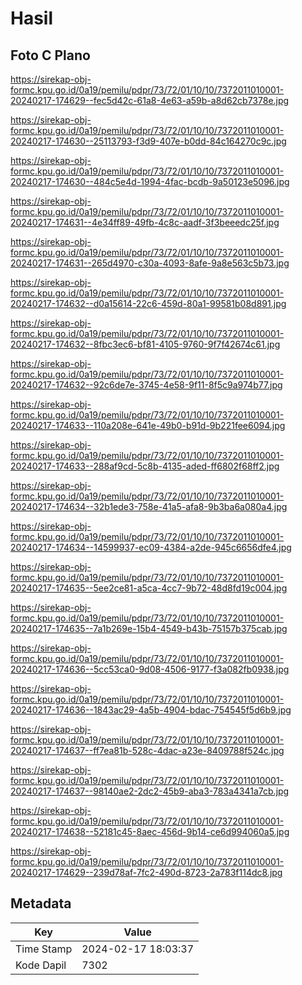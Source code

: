 # Hasil

## Foto C Plano

https://sirekap-obj-formc.kpu.go.id/0a19/pemilu/pdpr/73/72/01/10/10/7372011010001-20240217-174629--fec5d42c-61a8-4e63-a59b-a8d62cb7378e.jpg

https://sirekap-obj-formc.kpu.go.id/0a19/pemilu/pdpr/73/72/01/10/10/7372011010001-20240217-174630--25113793-f3d9-407e-b0dd-84c164270c9c.jpg

https://sirekap-obj-formc.kpu.go.id/0a19/pemilu/pdpr/73/72/01/10/10/7372011010001-20240217-174630--484c5e4d-1994-4fac-bcdb-9a50123e5096.jpg

https://sirekap-obj-formc.kpu.go.id/0a19/pemilu/pdpr/73/72/01/10/10/7372011010001-20240217-174631--4e34ff89-49fb-4c8c-aadf-3f3beeedc25f.jpg

https://sirekap-obj-formc.kpu.go.id/0a19/pemilu/pdpr/73/72/01/10/10/7372011010001-20240217-174631--265d4970-c30a-4093-8afe-9a8e563c5b73.jpg

https://sirekap-obj-formc.kpu.go.id/0a19/pemilu/pdpr/73/72/01/10/10/7372011010001-20240217-174632--d0a15614-22c6-459d-80a1-99581b08d891.jpg

https://sirekap-obj-formc.kpu.go.id/0a19/pemilu/pdpr/73/72/01/10/10/7372011010001-20240217-174632--8fbc3ec6-bf81-4105-9760-9f7f42674c61.jpg

https://sirekap-obj-formc.kpu.go.id/0a19/pemilu/pdpr/73/72/01/10/10/7372011010001-20240217-174632--92c6de7e-3745-4e58-9f11-8f5c9a974b77.jpg

https://sirekap-obj-formc.kpu.go.id/0a19/pemilu/pdpr/73/72/01/10/10/7372011010001-20240217-174633--110a208e-641e-49b0-b91d-9b221fee6094.jpg

https://sirekap-obj-formc.kpu.go.id/0a19/pemilu/pdpr/73/72/01/10/10/7372011010001-20240217-174633--288af9cd-5c8b-4135-aded-ff6802f68ff2.jpg

https://sirekap-obj-formc.kpu.go.id/0a19/pemilu/pdpr/73/72/01/10/10/7372011010001-20240217-174634--32b1ede3-758e-41a5-afa8-9b3ba6a080a4.jpg

https://sirekap-obj-formc.kpu.go.id/0a19/pemilu/pdpr/73/72/01/10/10/7372011010001-20240217-174634--14599937-ec09-4384-a2de-945c6656dfe4.jpg

https://sirekap-obj-formc.kpu.go.id/0a19/pemilu/pdpr/73/72/01/10/10/7372011010001-20240217-174635--5ee2ce81-a5ca-4cc7-9b72-48d8fd19c004.jpg

https://sirekap-obj-formc.kpu.go.id/0a19/pemilu/pdpr/73/72/01/10/10/7372011010001-20240217-174635--7a1b269e-15b4-4549-b43b-75157b375cab.jpg

https://sirekap-obj-formc.kpu.go.id/0a19/pemilu/pdpr/73/72/01/10/10/7372011010001-20240217-174636--5cc53ca0-9d08-4506-9177-f3a082fb0938.jpg

https://sirekap-obj-formc.kpu.go.id/0a19/pemilu/pdpr/73/72/01/10/10/7372011010001-20240217-174636--1843ac29-4a5b-4904-bdac-754545f5d6b9.jpg

https://sirekap-obj-formc.kpu.go.id/0a19/pemilu/pdpr/73/72/01/10/10/7372011010001-20240217-174637--ff7ea81b-528c-4dac-a23e-8409788f524c.jpg

https://sirekap-obj-formc.kpu.go.id/0a19/pemilu/pdpr/73/72/01/10/10/7372011010001-20240217-174637--98140ae2-2dc2-45b9-aba3-783a4341a7cb.jpg

https://sirekap-obj-formc.kpu.go.id/0a19/pemilu/pdpr/73/72/01/10/10/7372011010001-20240217-174638--52181c45-8aec-456d-9b14-ce6d994060a5.jpg

https://sirekap-obj-formc.kpu.go.id/0a19/pemilu/pdpr/73/72/01/10/10/7372011010001-20240217-174629--239d78af-7fc2-490d-8723-2a783f114dc8.jpg


## Metadata

| Key        | Value               |
| ---------- | ------------------- |
| Time Stamp | 2024-02-17 18:03:37 |
| Kode Dapil | 7302                |



